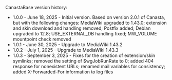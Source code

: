 CanastaBase version history:

- 1.0.0 - June 18, 2025 - Initial version. Based on version 2.0.1 of Canasta, but with the following changes: MediaWiki upgraded to 1.43.0; extension and skin download and handling removed; Postfix added; Debian upgraded to 12.8; USE_EXTERNAL_DB handling fixed; MW_VOLUME mountpoint check removed
- 1.0.1 - June 30, 2025 - Upgrade to MediaWiki 1.43.2
- 1.0.2 - July 1, 2025 - Upgrade to MediaWiki 1.43.3
- 1.0.3 - September 3, 2025 - Fixes for the creation of extension/skin symlinks; removed the setting of $wgJobRunRate to 0; added 404 response for nonexistent URLs; renamed mail variables for consistency; added X-Forwarded-For information to log files
